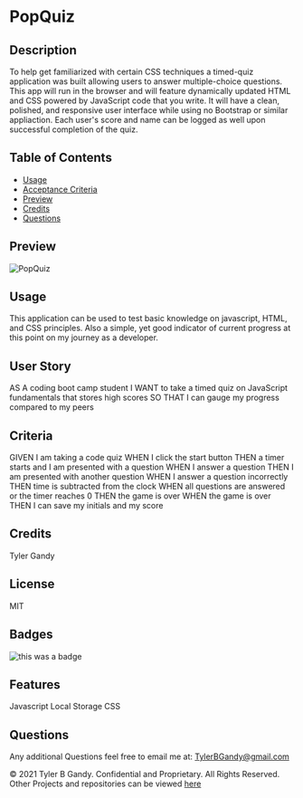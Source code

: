 # PopQuiz

## Description

To help get familiarized with certain CSS techniques a timed-quiz application was built allowing users to answer multiple-choice questions. This app will run in the browser and will feature dynamically updated HTML and CSS powered by JavaScript code that you write. It will have a clean, polished, and responsive user interface while using no Bootstrap or similar appliaction. Each user's score and name can be logged as well upon successful completion of the quiz.

## Table of Contents

- [Usage](#usage)
- [Acceptance Criteria](#criteria)
- [Preview](#Preview)
- [Credits](#credits)
- [Questions](#questions)

## Preview

![PopQuiz](https://user-images.githubusercontent.com/94323045/160308149-1883ed90-923c-4b83-8e9f-1cd82625f537.jpg)

## Usage

This application can be used to test basic knowledge on javascript, HTML, and CSS principles. Also a simple, yet good indicator of
current progress at this point on my journey as a developer.

## User Story

AS A coding boot camp student
I WANT to take a timed quiz on JavaScript fundamentals that stores high scores
SO THAT I can gauge my progress compared to my peers

## Criteria

GIVEN I am taking a code quiz
WHEN I click the start button
THEN a timer starts and I am presented with a question
WHEN I answer a question
THEN I am presented with another question
WHEN I answer a question incorrectly
THEN time is subtracted from the clock
WHEN all questions are answered or the timer reaches 0
THEN the game is over
WHEN the game is over
THEN I can save my initials and my score

## Credits

Tyler Gandy

## License

MIT

## Badges

![this was a badge](https://img.shields.io/badge/License-MIT-blue.svg)

## Features

Javascript
Local Storage
CSS

## Questions

Any additional Questions feel free to email me at: TylerBGandy@gmail.com

© 2021 Tyler B Gandy. Confidential and Proprietary. All Rights Reserved.
Other Projects and repositories can be viewed [here](www.github.com/TyGBenjamin)
